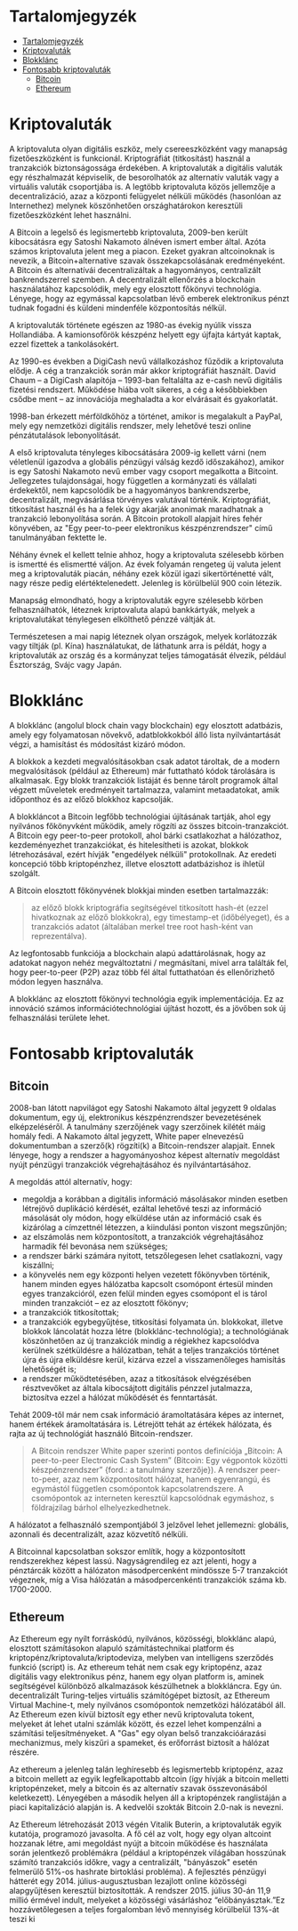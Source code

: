 # Tartalomjegyzék

- [Tartalomjegyzék](#tartalomjegyzék)
- [Kriptovaluták](#kriptovaluták)
- [Blokklánc](#blokklánc)
- [Fontosabb kriptovaluták](#fontosabb-kriptovaluták)
  - [Bitcoin](#bitcoin)
  - [Ethereum](#ethereum)

# Kriptovaluták

A kriptovaluta olyan digitális eszköz, mely csereeszközként vagy manapság fizetőeszközként is funkcionál. Kriptográfiát (titkosítást) használ a tranzakciók biztonságossága érdekében. A kriptovaluták a digitális valuták egy részhalmazát képviselik, de besorolhatók az alternatív valuták vagy a virtuális valuták csoportjába is. A legtöbb kriptovaluta közös jellemzője a decentralizáció, azaz a központi felügyelet nélküli működés (hasonlóan az Internethez) melynek köszönhetően országhatárokon keresztüli fizetőeszközként lehet használni.

A Bitcoin a legelső és legismertebb kriptovaluta, 2009-ben került kibocsátásra egy Satoshi Nakamoto álnéven ismert ember által. Azóta számos kriptovaluta jelent meg a piacon. Ezeket gyakran altcoinoknak is nevezik, a Bitcoin+alternative szavak összekapcsolásának eredményeként. A Bitcoin és alternatívái decentralizáltak a hagyományos, centralizált bankrendszerrel szemben. A decentralizált ellenőrzés a blockchain használatához kapcsolódik, mely egy elosztott főkönyvi technológia. Lényege, hogy az egymással kapcsolatban lévő emberek elektronikus pénzt tudnak fogadni és küldeni mindenféle központosítás nélkül.

A kriptovaluták története egészen az 1980-as évekig nyúlik vissza Hollandiába. A kamionsofőrök készpénz helyett egy újfajta kártyát kaptak, ezzel fizettek a tankolásokért.

Az 1990-es években a DigiCash nevű vállalkozáshoz fűződik a kriptovaluta elődje. A cég a tranzakciók során már akkor kriptográfiát használt. David Chaum – a DigiCash alapítója – 1993-ban feltalálta az e-cash nevű digitális fizetési rendszert. Működése hiába volt sikeres, a cég a későbbiekben csődbe ment – az innovációja meghaladta a kor elvárásait és gyakorlatát.

1998-ban érkezett mérföldkőhöz a történet, amikor is megalakult a PayPal, mely egy nemzetközi digitális rendszer, mely lehetővé teszi online pénzátutalások lebonyolítását.

A első kriptovaluta tényleges kibocsátására 2009-ig kellett várni (nem véletlenül igazodva a globális pénzügyi válság kezdő időszakához), amikor is egy Satoshi Nakamoto nevű ember vagy csoport megalkotta a Bitcoint. Jellegzetes tulajdonságai, hogy független a kormányzati és vállalati érdekektől, nem kapcsolódik be a hagyományos bankrendszerbe, decentralizált, megvásárlása törvényes valutával történik. Kriptográfiát, titkosítást használ és ha a felek úgy akarják anonimak maradhatnak a tranzakció lebonyolítása során. A Bitcoin protokoll alapjait híres fehér könyvében, az "Egy peer-to-peer elektronikus készpénzrendszer" című tanulmányában fektette le.

Néhány évnek el kellett telnie ahhoz, hogy a kriptovaluta szélesebb körben is ismertté és elismertté váljon. Az évek folyamán rengeteg új valuta jelent meg a kriptovaluták piacán, néhány ezek közül igazi sikertörténetté vált, nagy része pedig elértéktelenedett. Jelenleg is körülbelül 900 coin létezik.

Manapság elmondható, hogy a kriptovaluták egyre szélesebb körben felhasználhatók, léteznek kriptovaluta alapú bankkártyák, melyek a kriptovalutákat ténylegesen elkölthető pénzzé váltják át.

Természetesen a mai napig léteznek olyan országok, melyek korlátozzák vagy tiltják (pl. Kína) használatukat, de láthatunk arra is példát, hogy a kriptovaluták az ország és a kormányzat teljes támogatását élvezik, például Észtország, Svájc vagy Japán.

# Blokklánc

A blokklánc (angolul block chain vagy blockchain) egy elosztott adatbázis, amely egy folyamatosan növekvő, adatblokkokból álló lista nyilvántartását végzi, a hamisítást és módosítást kizáró módon.

A blokkok a kezdeti megvalósításokban csak adatot tároltak, de a modern megvalósítások (például az Ethereum) már futtatható kódok tárolására is alkalmasak. Egy blokk tranzakciók listáját és benne tárolt programok által végzett műveletek eredményeit tartalmazza, valamint metaadatokat, amik időponthoz és az előző blokkhoz kapcsolják.

A blokkláncot a Bitcoin legfőbb technológiai újításának tartják, ahol egy nyilvános főkönyvként működik, amely rögzíti az összes bitcoin-tranzakciót. A Bitcoin egy peer-to-peer protokoll, ahol bárki csatlakozhat a hálózathoz, kezdeményezhet tranzakciókat, és hitelesítheti is azokat, blokkok létrehozásával, ezért hívják "engedélyek nélküli" protokollnak. Az eredeti koncepció több kriptopénzhez, illetve elosztott adatbázishoz is ihletül szolgált.

A Bitcoin elosztott főkönyvének blokkjai minden esetben tartalmazzák:

>az előző blokk kriptográfia segítségével titkosított hash-ét (ezzel hivatkoznak az előző blokkokra),
>egy timestamp-et (időbélyeget),
>és a tranzakciós adatot (általában merkel tree root hash-ként van reprezentálva).

Az legfontosabb funkciója a blockchain alapú adattárolásnak, hogy az adatokat nagyon nehéz megváltoztatni / megmásítani, mivel arra találták fel, hogy peer-to-peer (P2P) azaz több fél által futtathatóan és ellenőrizhető módon legyen használva.

A blokklánc az elosztott főkönyvi technológia egyik implementációja. Ez az innováció számos információtechnológiai újítást hozott, és a jövőben sok új felhasználási területe lehet.

# Fontosabb kriptovaluták

## Bitcoin

2008-ban látott napvilágot egy Satoshi Nakamoto által jegyzett 9 oldalas dokumentum, egy új, elektronikus készpénzrendszer bevezetésének elképzeléséről. A tanulmány szerzőjének vagy szerzőinek kilétét máig homály fedi. A Nakamoto által jegyzett, White paper elnevezésű dokumentumban a szerző(k) rögzíti(k) a Bitcoin-rendszer alapjait. Ennek lényege, hogy a rendszer a hagyományoshoz képest alternatív megoldást nyújt pénzügyi tranzakciók végrehajtásához és nyilvántartásához.

A megoldás attól alternatív, hogy:

- megoldja a korábban a digitális információ másolásakor minden esetben létrejövő duplikáció kérdését, ezáltal lehetővé teszi az információ másolását oly módon, hogy elküldése után az információ csak és kizárólag a címzettnél létezzen, a kiindulási ponton viszont megszűnjön;
- az elszámolás nem központosított, a tranzakciók végrehajtásához harmadik fél bevonása nem szükséges;
- a rendszer bárki számára nyitott, tetszőlegesen lehet csatlakozni, vagy kiszállni;
- a könyvelés nem egy központi helyen vezetett főkönyvben történik, hanem minden egyes hálózatba kapcsolt csomópont értesül minden egyes tranzakcióról, ezen felül minden egyes csomópont el is tárol minden tranzakciót – ez az elosztott főkönyv;
- a tranzakciók titkosítottak;
- a tranzakciók egybegyűjtése, titkosítási folyamata ún. blokkokat, illetve blokkok láncolatát hozza létre (blokklánc-technológia); a technológiának köszönhetően az új tranzakciók mindig a régiekhez kapcsolódva kerülnek szétküldésre a hálózatban, tehát a teljes tranzakciós történet újra és újra elküldésre kerül, kizárva ezzel a visszamenőleges hamisítás lehetőségét is;
- a rendszer működtetésében, azaz a titkosítások elvégzésében résztvevőket az általa kibocsájtott digitális pénzzel jutalmazza, biztosítva ezzel a hálózat működését és fenntartását.

Tehát 2009-től már nem csak információ áramoltatására képes az internet, hanem értékek áramoltatására is. Létrejött tehát az értékek hálózata, és rajta az új technológiát használó Bitcoin-rendszer.

>A Bitcoin rendszer White paper szerinti pontos definíciója „Bitcoin: A peer-to-peer Electronic Cash System” (Bitcoin: Egy végpontok közötti készpénzrendszer” {ford.: a tanulmány szerzője}). A rendszer peer-to-peer, azaz nem központosított hálózat, hanem egyenrangú, és egymástól független csomópontok kapcsolatrendszere. A csomópontok az interneten keresztül kapcsolódnak egymáshoz, s földrajzilag bárhol elhelyezkedhetnek.

A hálózatot a felhasználó szempontjából 3 jelzővel lehet jellemezni: globális, azonnali és decentralizált, azaz közvetítő nélküli.

A Bitcoinnal kapcsolatban sokszor említik, hogy a központosított rendszerekhez képest lassú. Nagyságrendileg ez azt jelenti, hogy a pénztárcák között a hálózaton másodpercenként mindössze 5-7 tranzakciót végeznek, míg a Visa hálózatán a másodpercenkénti tranzakciók száma kb. 1700-2000.

## Ethereum

Az Ethereum egy nyílt forráskódú, nyilvános, közösségi, blokklánc alapú, elosztott számításokon alapuló számítástechnikai platform és kriptopénz/kriptovaluta/kriptodeviza, melyben van intelligens szerződés funkció (script) is. Az ethereum tehát nem csak egy kriptopénz, azaz digitális vagy elektronikus pénz, hanem egy olyan platform is, aminek segítségével különböző alkalmazások készülhetnek a blokkláncra. Egy ún. decentralizált Turing-teljes virtuális számítógépet biztosít, az Ethereum Virtual Machine-t, mely nyilvános csomópontok nemzetközi hálózatából áll. Az Ethereum ezen kívül biztosít egy ether nevű kriptovaluta tokent, melyeket át lehet utalni számlák között, és ezzel lehet kompenzálni a számítási teljesítményeket. A "Gas" egy olyan belső tranzakcióárazási mechanizmus, mely kiszűri a spameket, és erőforrást biztosít a hálózat részére.

Az ethereum a jelenleg talán leghíresebb és legismertebb kriptopénz, azaz a bitcoin mellett az egyik legfelkapottabb altcoin (így hívják a bitcoin melletti kriptopénzeket, mely a bitcoin és az alternatív szavak összevonásából keletkezett). Lényegében a második helyen áll a kriptopénzek ranglistáján a piaci kapitalizáció alapján is. A kedvelői szokták Bitcoin 2.0-nak is nevezni.

Az Ethereum létrehozását 2013 végén Vitalik Buterin, a kriptovaluták egyik kutatója, programozó javasolta. A fő cél az volt, hogy egy olyan altcoint hozzanak létre, ami megoldást nyújt a bitcoin működése és használata során jelentkező problémákra (például a kriptopénzek világában hosszúnak számító tranzakciós időkre, vagy a centralizált, "bányászok" esetén felmerülő 51%-os hashrate birtoklási probléma). A fejlesztés pénzügyi hátterét egy 2014. július-augusztusban lezajlott online közösségi alapgyűjtésen keresztül biztosították. A rendszer 2015. július 30-án 11,9 millió érmével indult, melyeket a közösségi vásárláshoz “előbányásztak.”Ez hozzávetőlegesen a teljes forgalomban lévő mennyiség körülbelül 13%-át teszi ki